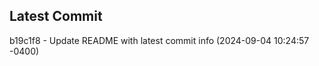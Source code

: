 
## Latest Commit
b19c1f8 - Update README with latest commit info (2024-09-04 10:24:57 -0400) <Yunxi-Zhou>
